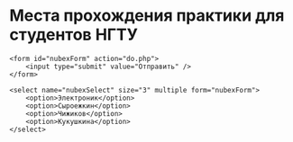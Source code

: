 # Места прохождения практики для студентов НГТУ
<html>
 <head>
  <meta charset="utf-8">
  <title>Тег SELECT</title>
 </head>
<body>
	
	<form id="nubexForm" action="do.php">
		<input type="submit" value="Отправить" />
	</form>
	
	<select name="nubexSelect" size="3" multiple form="nubexForm">
		<option>Электроник</option>
		<option>Сыроежкин</option>
		<option>Чижиков</option>
		<option>Кукушкина</option>
	</select>
</body>
</html>
